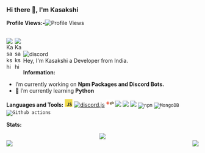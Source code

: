 ### Hi there 👋, I'm Kasakshi
**Profile Views:-**![Profile Views](https://komarev.com/ghpvc/?username=Kasakshi-Hatake&style=flat)

<br/>

<a href="https://discord.com/users/728590937441304586">
    <img align ="left" alt='Kasakshi's Discord" width="22px" src ="https://cdn.jsdelivr.net/npm/simple-icons@v3/icons/discord.svg" />
                                                                                                                                  
  </a>
    <a href="https://github.com/Kasakshi-Hatake">
      <img align ="left" alt='Kasakshi's Github" width="22px" src ="https://github.githubassets.com/images/modules/logos_page/GitHub-Mark.png" />
                                                                                                                                              </a>
                                                                                                                      </br>    
 </br><img src="https://discord.c99.nl/widget/theme-3/728590937441304586.png" alt="discord" />
                                                                                                                                   </br>
  Hey, I'm Kasakshi a Developer from India. <br>
  
 **Information:** <br>
  -  I’m currently working on  **Npm Packages and Discord Bots.** <br>
  - 🌱 I’m currently learning  **Python** <br>
  
  **Languages and Tools:**
  <code><img height="20" src="https://raw.githubusercontent.com/github/explore/80688e429a7d4ef2fca1e82350fe8e3517d3494d/topics/javascript/javascript.png"></code>
  <a href="https://discord.js.org"><img src="https://cdn.discordapp.com/attachments/740865034887888996/740865173065170994/logo-square.png" width="20" alt="discord.js" /></a>
  <code><img height="20" src="https://raw.githubusercontent.com/github/explore/80688e429a7d4ef2fca1e82350fe8e3517d3494d/topics/git/git.png"></code>
  <code><img height="20" src="https://img.shields.io/badge/-Nodejs-43853d?style=flat-square&logo=Node.js&logoColor=white"/></code>
<code><img height="20" src="https://img.shields.io/badge/-HTML5-E34F26?style=flat-square&logo=html5&logoColor=white" /></code>
<code><img height="20" src="https://img.shields.io/badge/-Heroku-430098?style=flat-square&logo=heroku&logoColor=white" /></code>
<code><img alt="npm" src="https://img.shields.io/badge/-NPM-CB3837?style=flat-square&logo=npm&logoColor=white" /></code>
<code><img alt="MongoDB" src="https://img.shields.io/badge/-MongoDB-13aa52?style=flat-square&logo=mongodb&logoColor=white" /></code>
<code><img alt="Github actions" src="https://img.shields.io/badge/-Github_Actions-2088FF?style=flat-square&logo=github-actions&logoColor=white" /></code>
<br>

**Stats:**  


<div align="center"><img src="https://github-profile-trophy.vercel.app/?username=Kasakshi-Hatake&theme=dracula&count_private=true"></div>
<img align="left" src="https://github-readme-stats.vercel.app/api?username=Kasakshi-Hatake&show_icons=true&hide_border=true&theme=tokyonight"><img align="right" src="https://github-readme-stats.vercel.app/api/top-langs/?username=Kasakshi-Hatake&theme=tokyonight&hide=batchfile">
